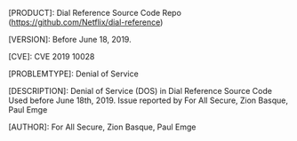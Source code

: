 
[PRODUCT]: Dial Reference Source Code Repo (https://github.com/Netflix/dial-reference)

[VERSION]: Before June 18, 2019.

[CVE]: CVE 2019 10028

[PROBLEMTYPE]: Denial of Service

[REFERENCES]: https://github.com/Netflix/security-bulletins/blob/master/advisories/nflx-2019-002.md

[DESCRIPTION]: Denial of Service (DOS) in Dial Reference Source Code Used before June 18th, 2019.  Issue reported by For All Secure, Zion Basque, Paul Emge

[AUTHOR]: For All Secure, Zion Basque, Paul Emge
